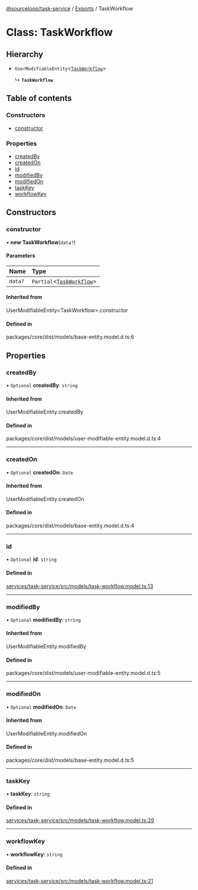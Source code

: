 [@sourceloop/task-service](../README.md) / [Exports](../modules.md) / TaskWorkflow

# Class: TaskWorkflow

## Hierarchy

- `UserModifiableEntity`<[`TaskWorkflow`](TaskWorkflow.md)\>

  ↳ **`TaskWorkflow`**

## Table of contents

### Constructors

- [constructor](TaskWorkflow.md#constructor)

### Properties

- [createdBy](TaskWorkflow.md#createdby)
- [createdOn](TaskWorkflow.md#createdon)
- [id](TaskWorkflow.md#id)
- [modifiedBy](TaskWorkflow.md#modifiedby)
- [modifiedOn](TaskWorkflow.md#modifiedon)
- [taskKey](TaskWorkflow.md#taskkey)
- [workflowKey](TaskWorkflow.md#workflowkey)

## Constructors

### constructor

• **new TaskWorkflow**(`data?`)

#### Parameters

| Name | Type |
| :------ | :------ |
| `data?` | `Partial`<[`TaskWorkflow`](TaskWorkflow.md)\> |

#### Inherited from

UserModifiableEntity<TaskWorkflow\>.constructor

#### Defined in

packages/core/dist/models/base-entity.model.d.ts:6

## Properties

### createdBy

• `Optional` **createdBy**: `string`

#### Inherited from

UserModifiableEntity.createdBy

#### Defined in

packages/core/dist/models/user-modifiable-entity.model.d.ts:4

___

### createdOn

• `Optional` **createdOn**: `Date`

#### Inherited from

UserModifiableEntity.createdOn

#### Defined in

packages/core/dist/models/base-entity.model.d.ts:4

___

### id

• `Optional` **id**: `string`

#### Defined in

[services/task-service/src/models/task-workflow.model.ts:13](https://github.com/sourcefuse/loopback4-microservice-catalog/blob/93a7f917/services/task-service/src/models/task-workflow.model.ts#L13)

___

### modifiedBy

• `Optional` **modifiedBy**: `string`

#### Inherited from

UserModifiableEntity.modifiedBy

#### Defined in

packages/core/dist/models/user-modifiable-entity.model.d.ts:5

___

### modifiedOn

• `Optional` **modifiedOn**: `Date`

#### Inherited from

UserModifiableEntity.modifiedOn

#### Defined in

packages/core/dist/models/base-entity.model.d.ts:5

___

### taskKey

• **taskKey**: `string`

#### Defined in

[services/task-service/src/models/task-workflow.model.ts:29](https://github.com/sourcefuse/loopback4-microservice-catalog/blob/93a7f917/services/task-service/src/models/task-workflow.model.ts#L29)

___

### workflowKey

• **workflowKey**: `string`

#### Defined in

[services/task-service/src/models/task-workflow.model.ts:21](https://github.com/sourcefuse/loopback4-microservice-catalog/blob/93a7f917/services/task-service/src/models/task-workflow.model.ts#L21)
